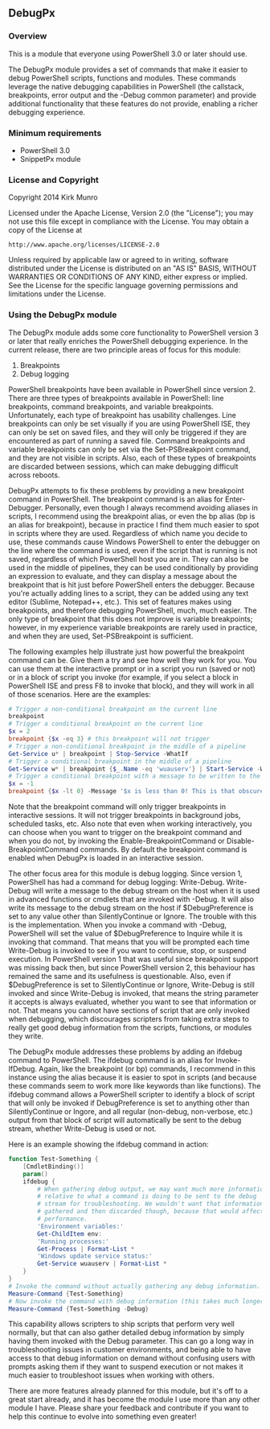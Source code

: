 ﻿## DebugPx

### Overview

This is a module that everyone using PowerShell 3.0 or later should use.

The DebugPx module provides a set of commands that make it easier to debug
PowerShell scripts, functions and modules. These commands leverage the native
debugging capabilities in PowerShell (the callstack, breakpoints, error output
and the -Debug common parameter) and provide additional functionality that
these features do not provide, enabling a richer debugging experience.

### Minimum requirements

- PowerShell 3.0
- SnippetPx module

### License and Copyright

Copyright 2014 Kirk Munro

Licensed under the Apache License, Version 2.0 (the "License");
you may not use this file except in compliance with the License.
You may obtain a copy of the License at

    http://www.apache.org/licenses/LICENSE-2.0

Unless required by applicable law or agreed to in writing, software
distributed under the License is distributed on an "AS IS" BASIS,
WITHOUT WARRANTIES OR CONDITIONS OF ANY KIND, either express or implied.
See the License for the specific language governing permissions and
limitations under the License.

### Using the DebugPx module

The DebugPx module adds some core functionality to PowerShell version 3 or
later that really enriches the PowerShell debugging experience. In the current
release, there are two principle areas of focus for this module:

1. Breakpoints
2. Debug logging

PowerShell breakpoints have been available in PowerShell since version 2. There
are three types of breakpoints available in PowerShell: line breakpoints,
command breakpoints, and variable breakpoints. Unfortunately, each type of
breakpoint has usability challenges. Line breakpoints can only be set visually
if you are using PowerShell ISE, they can only be set on saved files, and they
will only be triggered if they are encountered as part of running a saved file.
Command breakpoints and variable breakpoints can only be set via the
Set-PSBreakpoint command, and they are not visible in scripts. Also, each of
these types of breakpoints are discarded between sessions, which can make
debugging difficult across reboots.

DebugPx attempts to fix these problems by providing a new breakpoint command in
PowerShell. The breakpoint command is an alias for Enter-Debugger. Personally,
even though I always recommend avoiding aliases in scripts, I recommend using
the breakpoint alias, or even the bp alias (bp is an alias for breakpoint),
because in practice I find them much easier to spot in scripts where they are
used. Regardless of which name you decide to use, these commands cause Windows
PowerShell to enter the debugger on the line where the command is used, even if
the script that is running is not saved, regardless of which PowerShell host you
are in. They can also be used in the middle of pipelines, they can be used
conditionally by providing an expression to evaluate, and they can display a
message about the breakpoint that is hit just before PowerShell enters the
debugger. Because you're actually adding lines to a script, they can be added
using any text editor (Sublime, Notepad++, etc.). This set of features makes
using breakpoints, and therefore debugging PowerShell, much, much easier. The
only type of breakpoint that this does not improve is variable breakpoints;
however, in my experience variable breakpoints are rarely used in practice, and
when they are used, Set-PSBreakpoint is sufficient.

The following examples help illustrate just how powerful the breakpoint command
can be. Give them a try and see how well they work for you. You can use them at
the interactive prompt or in a script you run (saved or not) or in a block of
script you invoke (for example, if you select a block in PowerShell ISE and press
F8 to invoke that block), and they will work in all of those scenarios. Here are
the examples:

```powershell
# Trigger a non-conditional breakpoint on the current line
breakpoint
# Trigger a conditional breakpoint on the current line
$x = 2
breakpoint {$x -eq 3} # this breakpoint will not trigger
# Trigger a non-conditional breakpoint in the middle of a pipeline
Get-Service u* | breakpoint | Stop-Service -WhatIf
# Trigger a conditional breakpoint in the middle of a pipeline
Get-Service w* | breakpoint {$_.Name -eq 'wuauserv'} | Start-Service -WhatIf
# Trigger a conditional breakpoint with a message to be written to the host
$x = -1
breakpoint {$x -lt 0} -Message '$x is less than 0! This is that obscure bug you were looking for!'
```

Note that the breakpoint command will only trigger breakpoints in interactive
sessions. It will not trigger breakpoints in background jobs, scheduled tasks,
etc. Also note that even when working interactively, you can choose when you
want to trigger on the breakpoint command and when you do not, by invoking the
Enable-BreakpointCommand or Disable-BreakpointCommand commands. By default the
breakpoint command is enabled when DebugPx is loaded in an interactive session.

The other focus area for this module is debug logging. Since version 1,
PowerShell has had a command for debug logging: Write-Debug. Write-Debug will
write a message to the debug stream on the host when it is used in advanced
functions or cmdlets that are invoked with -Debug. It will also write its
message to the debug stream on the host if $DebugPreference is set to any
value other than SilentlyContinue or Ignore. The trouble with this is the
implementation. When you invoke a command with -Debug, PowerShell will set
the value of $DebugPreference to Inquire while it is invoking that command.
That means that you will be prompted each time Write-Debug is invoked to see
if you want to continue, stop, or suspend execution. In PowerShell version 1
that was useful since breakpoint support was missing back then, but since
PowerShell version 2, this behaviour has remained the same and its usefulness
is questionable. Also, even if $DebugPreference is set to SilentlyContinue or
Ignore, Write-Debug is still invoked and since Write-Debug is invoked, that
means the string parameter it accepts is always evaluated, whether you want
to see that information or not. That means you cannot have sections of script
that are only invoked when debugging, which discourages scripters from taking
extra steps to really get good debug information from the scripts, functions,
or modules they write.

The DebugPx module addresses these problems by adding an ifdebug command to
PowerShell. The ifdebug command is an alias for Invoke-IfDebug. Again, like
the breakpoint (or bp) commands, I recommend in this instance using the alias
because it is easier to spot in scripts (and because these commands seem to
work more like keywords than like functions). The ifdebug command allows a
PowerShell scripter to identify a block of script that will only be invoked
if DebugPreference is set to anything other than SilentlyContinue or Ingore,
and all regular (non-debug, non-verbose, etc.) output from that block of
script will automatically be sent to the debug stream, whether Write-Debug is
used or not.

Here is an example showing the ifdebug command in action:

```powershell
function Test-Something {
    [CmdletBinding()]
    param()
    ifdebug {
        # When gathering debug output, we may want much more information
        # relative to what a command is doing to be sent to the debug
        # stream for troubleshooting. We wouldn't want that information
        # gathered and then discarded though, because that would affect
        # performance.
        'Environment variables:'
        Get-ChildItem env:
        'Running processes:'
        Get-Process | Format-List *
        'Windows update service status:'
        Get-Service wuauserv | Format-List *
    }
}
# Invoke the command without actually gathering any debug information.
Measure-Command {Test-Something}
# Now invoke the command with debug information (this takes much longer)
Measure-Command {Test-Something -Debug}
```

This capability allows scripters to ship scripts that perform very well
normally, but that can also gather detailed debug information by simply
having them invoked with the Debug parameter. This can go a long way in
troubleshooting issues in customer environments, and being able to have
access to that debug information on demand without confusing users with
prompts asking them if they want to suspend execution or not makes it
much easier to troubleshoot issues when working with others.

There are more features already planned for this module, but it's off to
a great start already, and it has become the module I use more than any
other module I have. Please share your feedback and contribute if you
want to help this continue to evolve into something even greater!